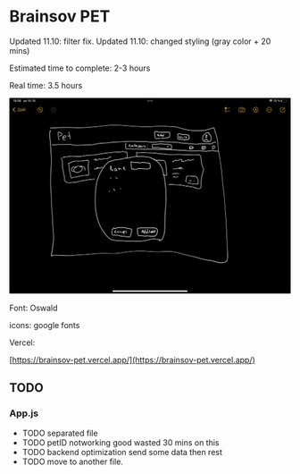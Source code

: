 # Brainsov PET
Updated 11.10: filter fix.
Updated 11.10: changed styling (gray color  + 20 mins)

Estimated time to complete: 2-3 hours

Real time: 3.5 hours

![sketch](./sketch.PNG)

Font: Oswald

icons: google fonts

Vercel:

[https://brainsov-pet.vercel.app/](https://brainsov-pet.vercel.app/)
## TODO
### App.js
 - TODO separated file
 - TODO petID notworking good wasted 30 mins on this
 - TODO backend optimization send some data then rest
 - TODO move to another file.
